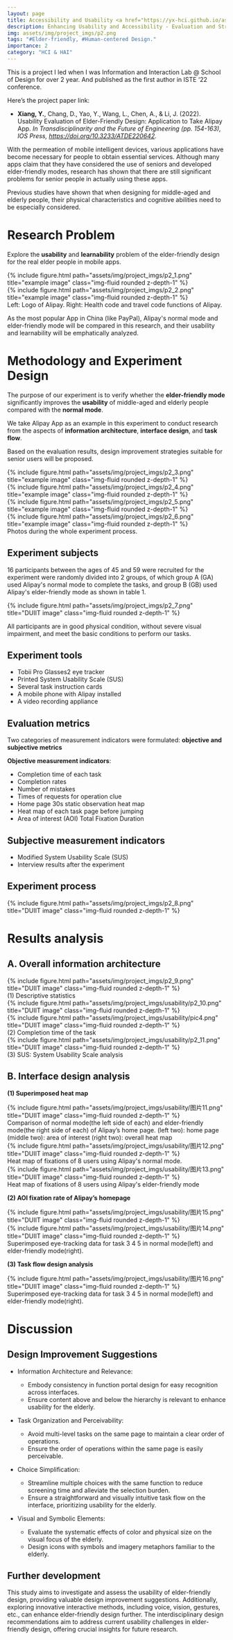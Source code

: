```yaml
---
layout: page
title: Accessibility and Usability <a href="https://yx-hci.github.io/assets/pdf/Usability.pdf" target="_blank" rel="noopener noreferrer" class="float-right"><i class="fas fa-file-pdf"></i></a>
description: Enhancing Usability and Accessibility - Evaluation and Strategy for Elder-Friendly App Design
img: assets/img/project_imgs/p2.png
tags: "#Elder-friendly, #Human-centered Design."
importance: 2
category: "HCI & HAI" 
---
```


This is a project I led when I was Information and Interaction Lab @ School of Design for over 2 year. And published as the first author in ISTE ‘22 conference.    

Here’s the project paper link:
- **Xiang, Y.**, Chang, D., Yao, Y., Wang, L., Chen, A., & Li, J. (2022). Usability Evaluation of Elder-Friendly Design: Application to Take Alipay App. _In Transdisciplinarity and the Future of Engineering (pp. 154-163), IOS Press, https://doi.org/10.3233/ATDE220642._


With the permeation of mobile intelligent devices, various applications have become necessary for people to obtain essential services. Although many apps claim that they have considered the use of seniors and developed elder-friendly modes, research has shown that there are still significant problems for senior people in actually using these apps.

Previous studies have shown that when designing for middle-aged and elderly people, their physical characteristics and cognitive abilities need to be especially considered. 

# Research Problem
Explore the **usability** and **learnability** problem of the elder-friendly design for the real elder people in mobile apps. 

<div class="row justify-content-sm-center">
    <div class="col-sm-5 mt-3 mt-md-0">
        {% include figure.html path="assets/img/project_imgs/p2_1.png" title="example image" class="img-fluid rounded z-depth-1" %}
    </div>
    <div class="col-sm-5 mt-3 mt-md-0">
        {% include figure.html path="assets/img/project_imgs/p2_2.png" title="example image" class="img-fluid rounded z-depth-1" %}
    </div>
</div>
<div class="caption">
    Left: Logo of Alipay. Right: Health code and travel code functions of Alipay.
</div>



As the most popular App in China (like PayPal), Alipay's normal mode and elder-friendly mode will be compared in this research, and their usability and learnability will be emphatically analyzed.

# Methodology and Experiment Design
The purpose of our experiment is to verify whether the **elder-friendly mode** significantly improves the **usability** of middle-aged and elderly people compared with the **normal mode**. 

We take Alipay App as an example in this experiment to conduct research from the aspects of **information architecture**, **interface design**, and **task flow**.

Based on the evaluation results, design improvement strategies suitable for senior users will be proposed. 

<div class="row justify-content-sm-center">
    <div class="col-sm-5 mt-3 mt-md-0">
        {% include figure.html path="assets/img/project_imgs/p2_3.png" title="example image" class="img-fluid rounded z-depth-1" %}
    </div>
    <div class="col-sm-5 mt-3 mt-md-0">
        {% include figure.html path="assets/img/project_imgs/p2_4.png" title="example image" class="img-fluid rounded z-depth-1" %}
    </div>
</div>
<div class="row justify-content-sm-center">
    <div class="col-sm-5 mt-3 mt-md-0">
        {% include figure.html path="assets/img/project_imgs/p2_5.png" title="example image" class="img-fluid rounded z-depth-1" %}
    </div>
    <div class="col-sm-5 mt-3 mt-md-0">
        {% include figure.html path="assets/img/project_imgs/p2_6.png" title="example image" class="img-fluid rounded z-depth-1" %}
    </div>
</div>
<div class="caption">
    Photos during the whole experiment process.
</div>


## Experiment subjects 
16 participants between the ages of 45 and 59 were recruited for the experiment were randomly divided into 2 groups, of which group A (GA) used Alipay's normal mode to complete the tasks, and group B (GB) used Alipay's elder-friendly mode as shown in table 1.

<div class="row">
    <div class="col-sm mt-3 mt-md-0">
        {% include figure.html path="assets/img/project_imgs/p2_7.png" title="DUIIT image" class="img-fluid rounded z-depth-1" %}
    </div>
</div>


All participants are in good physical condition, without severe visual impairment, and meet the basic conditions to perform our tasks. 



## Experiment tools
- Tobii Pro Glasses2 eye tracker
- Printed System Usability Scale (SUS)
- Several task instruction cards
- A mobile phone with Alipay installed 
- A video recording appliance


## Evaluation metrics
Two categories of measurement indicators were formulated: **objective and subjective metrics**

**Objective measurement indicators**:
- Completion time of each task
- Completion rates
- Number of mistakes
- Times of requests for operation clue
- Home page 30s static observation heat map
- Heat map of each task page before jumping
- Area of interest (AOI) Total Fixation Duration  


## Subjective measurement indicators
- Modified System Usability Scale (SUS) 
- Interview results after the experiment

## Experiment process
<div class="row">
    <div class="col-sm mt-3 mt-md-0">
        {% include figure.html path="assets/img/project_imgs/p2_8.png" title="DUIIT image" class="img-fluid rounded z-depth-1" %}
    </div>
</div>

# Results analysis
## A. Overall information architecture 


<div class="row">
    <div class="col-sm mt-3 mt-md-0">
        {% include figure.html path="assets/img/project_imgs/p2_9.png" title="DUIIT image" class="img-fluid rounded z-depth-1" %}
    </div>
</div>
<div class="caption">
    (1) Descriptive statistics
</div>



<div class="row">
    <div class="col-sm mt-3 mt-md-0">
        {% include figure.html path="assets/img/project_imgs/usability/p2_10.png" title="DUIIT image" class="img-fluid rounded z-depth-1" %}
    </div>
</div>
<div class="row">
    <div class="col-sm mt-3 mt-md-0">
        {% include figure.html path="assets/img/project_imgs/usability/pic4.png" title="DUIIT image" class="img-fluid rounded z-depth-1" %}
    </div>
</div>
<div class="caption">
    (2) Completion time of the task
</div>



<div class="row">
    <div class="col-sm mt-3 mt-md-0">
        {% include figure.html path="assets/img/project_imgs/usability/p2_11.png" title="DUIIT image" class="img-fluid rounded z-depth-1" %}
    </div>
</div>
<div class="caption">
    (3) SUS: System Usability Scale analysis 
</div>


## B. Interface design analysis
**(1) Superimposed heat map**

<div class="row">
    <div class="col-sm mt-3 mt-md-0">
        {% include figure.html path="assets/img/project_imgs/usability/图片11.png" title="DUIIT image" class="img-fluid rounded z-depth-1" %}
    </div>
</div>
<div class="caption">
    Comparison of normal mode(the left side of each) and elder-friendly mode(the right side of each) of Alipay’s home page.
    (left two): home page  (middle two): area of interest (right two): overall heat map 
</div>


<div class="row">
    <div class="col-sm mt-3 mt-md-0">
        {% include figure.html path="assets/img/project_imgs/usability/图片12.png" title="DUIIT image" class="img-fluid rounded z-depth-1" %}
    </div>
</div>
<div class="caption">
    Heat map of fixations of 8 users using Alipay's normal mode.
</div>


<div class="row">
    <div class="col-sm mt-3 mt-md-0">
        {% include figure.html path="assets/img/project_imgs/usability/图片13.png" title="DUIIT image" class="img-fluid rounded z-depth-1" %}
    </div>
</div>
<div class="caption">
    Heat map of fixations of 8 users using Alipay's elder-friendly mode
</div>


**(2) AOI fixation rate of Alipay’s homepage** 


<div class="row">
    <div class="col-sm mt-3 mt-md-0">
        {% include figure.html path="assets/img/project_imgs/usability/图片15.png" title="DUIIT image" class="img-fluid rounded z-depth-1" %}
    </div>
</div>

<div class="row">
    <div class="col-sm mt-3 mt-md-0">
        {% include figure.html path="assets/img/project_imgs/usability/图片14.png" title="DUIIT image" class="img-fluid rounded z-depth-1" %}
    </div>
</div>
<div class="caption">
    Superimposed eye-tracking data for task 3 4 5 in normal mode(left) and elder-friendly mode(right).
</div>

**(3) Task flow design analysis**
<div class="row">
    <div class="col-sm mt-3 mt-md-0">
        {% include figure.html path="assets/img/project_imgs/usability/图片16.png" title="DUIIT image" class="img-fluid rounded z-depth-1" %}
    </div>
</div>
<div class="caption">
    Superimposed eye-tracking data for task 3 4 5 in normal mode(left) and elder-friendly mode(right).
</div>

# Discussion
## Design Improvement Suggestions
- Information Architecture and Relevance:
   - Embody consistency in function portal design for easy recognition across interfaces.
   - Ensure content above and below the hierarchy is relevant to enhance usability for the elderly.

- Task Organization and Perceivability:
   - Avoid multi-level tasks on the same page to maintain a clear order of operations.
   - Ensure the order of operations within the same page is easily perceivable.

- Choice Simplification:
   - Streamline multiple choices with the same function to reduce screening time and alleviate the selection burden.
   - Ensure a straightforward and visually intuitive task flow on the interface, prioritizing usability for the elderly.
  
- Visual and Symbolic Elements:
   - Evaluate the systematic effects of color and physical size on the visual focus of the elderly.
   - Design icons with symbols and imagery metaphors familiar to the elderly.

## Further development
This study aims to investigate and assess the usability of elder-friendly design, providing valuable design improvement suggestions. Additionally, exploring innovative interactive methods, including voice, vision, gestures, etc., can enhance elder-friendly design further. The interdisciplinary design recommendations aim to address current usability challenges in elder-friendly design, offering crucial insights for future research.
